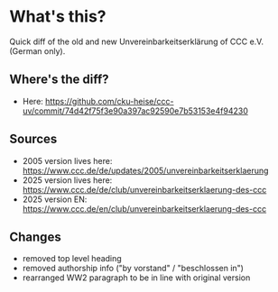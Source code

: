 # What's this?

Quick diff of the old and new Unvereinbarkeitserklärung of CCC e.V. (German only). 

## Where's the diff?
* Here: https://github.com/cku-heise/ccc-uv/commit/74d42f75f3e90a397ac92590e7b53153e4f94230

## Sources

* 2005 version lives here: https://www.ccc.de/de/updates/2005/unvereinbarkeitserklaerung
* 2025 version lives here: https://www.ccc.de/de/club/unvereinbarkeitserklaerung-des-ccc
* 2025 version EN: https://www.ccc.de/en/club/unvereinbarkeitserklaerung-des-ccc

## Changes
* removed top level heading
* removed authorship info ("by vorstand" / "beschlossen in")
* rearranged WW2 paragraph to be in line with original version

